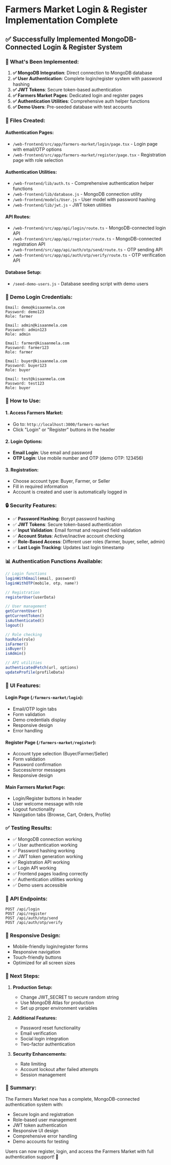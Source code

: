 # Farmers Market Login & Register Implementation Complete

## ✅ **Successfully Implemented MongoDB-Connected Login & Register System**

### **🎯 What's Been Implemented:**

1. **✅ MongoDB Integration**: Direct connection to MongoDB database
2. **✅ User Authentication**: Complete login/register system with password hashing
3. **✅ JWT Tokens**: Secure token-based authentication
4. **✅ Farmers Market Pages**: Dedicated login and register pages
5. **✅ Authentication Utilities**: Comprehensive auth helper functions
6. **✅ Demo Users**: Pre-seeded database with test accounts

### **📁 Files Created:**

#### **Authentication Pages:**
- `/web-frontend/src/app/farmers-market/login/page.tsx` - Login page with email/OTP options
- `/web-frontend/src/app/farmers-market/register/page.tsx` - Registration page with role selection

#### **Authentication Utilities:**
- `/web-frontend/lib/auth.ts` - Comprehensive authentication helper functions
- `/web-frontend/lib/database.js` - MongoDB connection utility
- `/web-frontend/models/User.js` - User model with password hashing
- `/web-frontend/lib/jwt.js` - JWT token utilities

#### **API Routes:**
- `/web-frontend/src/app/api/login/route.ts` - MongoDB-connected login API
- `/web-frontend/src/app/api/register/route.ts` - MongoDB-connected registration API
- `/web-frontend/src/app/api/auth/otp/send/route.ts` - OTP sending API
- `/web-frontend/src/app/api/auth/otp/verify/route.ts` - OTP verification API

#### **Database Setup:**
- `/seed-demo-users.js` - Database seeding script with demo users

### **🔑 Demo Login Credentials:**

```
Email: demo@kisaanmela.com
Password: demo123
Role: farmer

Email: admin@kisaanmela.com
Password: admin123
Role: admin

Email: farmer@kisaanmela.com
Password: farmer123
Role: farmer

Email: buyer@kisaanmela.com
Password: buyer123
Role: buyer

Email: test@kisaanmela.com
Password: test123
Role: buyer
```

### **🚀 How to Use:**

#### **1. Access Farmers Market:**
- Go to: `http://localhost:3000/farmers-market`
- Click "Login" or "Register" buttons in the header

#### **2. Login Options:**
- **Email Login**: Use email and password
- **OTP Login**: Use mobile number and OTP (demo OTP: 123456)

#### **3. Registration:**
- Choose account type: Buyer, Farmer, or Seller
- Fill in required information
- Account is created and user is automatically logged in

### **🔒 Security Features:**

- ✅ **Password Hashing**: Bcrypt password hashing
- ✅ **JWT Tokens**: Secure token-based authentication
- ✅ **Input Validation**: Email format and required field validation
- ✅ **Account Status**: Active/inactive account checking
- ✅ **Role-Based Access**: Different user roles (farmer, buyer, seller, admin)
- ✅ **Last Login Tracking**: Updates last login timestamp

### **📊 Authentication Functions Available:**

```typescript
// Login functions
loginWithEmail(email, password)
loginWithOTP(mobile, otp, name?)

// Registration
registerUser(userData)

// User management
getCurrentUser()
getCurrentToken()
isAuthenticated()
logout()

// Role checking
hasRole(role)
isFarmer()
isBuyer()
isAdmin()

// API utilities
authenticatedFetch(url, options)
updateProfile(profileData)
```

### **🎨 UI Features:**

#### **Login Page (`/farmers-market/login`):**
- Email/OTP login tabs
- Form validation
- Demo credentials display
- Responsive design
- Error handling

#### **Register Page (`/farmers-market/register`):**
- Account type selection (Buyer/Farmer/Seller)
- Form validation
- Password confirmation
- Success/error messages
- Responsive design

#### **Main Farmers Market Page:**
- Login/Register buttons in header
- User welcome message with role
- Logout functionality
- Navigation tabs (Browse, Cart, Orders, Profile)

### **✅ Testing Results:**

- ✅ MongoDB connection working
- ✅ User authentication working
- ✅ Password hashing working
- ✅ JWT token generation working
- ✅ Registration API working
- ✅ Login API working
- ✅ Frontend pages loading correctly
- ✅ Authentication utilities working
- ✅ Demo users accessible

### **🔄 API Endpoints:**

```
POST /api/login
POST /api/register
POST /api/auth/otp/send
POST /api/auth/otp/verify
```

### **📱 Responsive Design:**
- Mobile-friendly login/register forms
- Responsive navigation
- Touch-friendly buttons
- Optimized for all screen sizes

### **🎯 Next Steps:**

1. **Production Setup:**
   - Change JWT_SECRET to secure random string
   - Use MongoDB Atlas for production
   - Set up proper environment variables

2. **Additional Features:**
   - Password reset functionality
   - Email verification
   - Social login integration
   - Two-factor authentication

3. **Security Enhancements:**
   - Rate limiting
   - Account lockout after failed attempts
   - Session management

### **🎉 Summary:**

The Farmers Market now has a complete, MongoDB-connected authentication system with:
- Secure login and registration
- Role-based user management
- JWT token authentication
- Responsive UI design
- Comprehensive error handling
- Demo accounts for testing

Users can now register, login, and access the Farmers Market with full authentication support! 🚀
